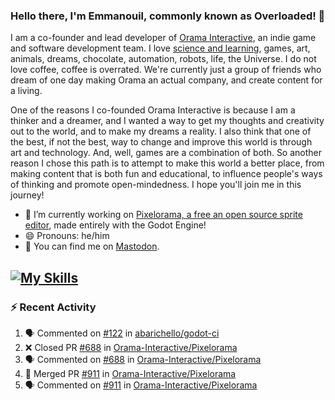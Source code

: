 ### Hello there, I'm Emmanouil, commonly known as Overloaded! 👋
I am a co-founder and lead developer of [Orama Interactive](https://www.orama-interactive.com/), an indie game and software development team. I love [science and learning](https://github.com/OverloadedOrama/KnowledgeBase), games, art, animals, dreams, chocolate, automation, robots, life, the Universe. I do not love coffee, coffee is overrated. We're currently just a group of friends who dream of one day making Orama an actual company, and create content for a living.

One of the reasons I co-founded Orama Interactive is because I am a thinker and a dreamer, and I wanted a way to get my thoughts and creativity out to the world, and to make my dreams a reality. I also think that one of the best, if not the best, way to change and improve this world is through art and technology. And, well, games are a combination of both. So another reason I chose this path is to attempt to make this world a better place, from making content that is both fun and educational, to influence people's ways of thinking and promote open-mindedness. I hope you'll join me in this journey!

- 🔭 I’m currently working on [Pixelorama, a free an open source sprite editor](https://github.com/Orama-Interactive/Pixelorama), made entirely with the Godot Engine!
- 😄 Pronouns: he/him
- 🐘 You can find me on <a rel="me" href="https://mastodon.social/@Overloaded">Mastodon</a>.

[![My Skills](https://skillicons.dev/icons?i=godot,py,cpp,cs,git,linux,html)](https://skillicons.dev)
---

### :zap: Recent Activity

<!--START_SECTION:activity-->
1. 🗣 Commented on [#122](https://github.com/abarichello/godot-ci/issues/122#issuecomment-1774220876) in [abarichello/godot-ci](https://github.com/abarichello/godot-ci)
2. ❌ Closed PR [#688](https://github.com/Orama-Interactive/Pixelorama/pull/688) in [Orama-Interactive/Pixelorama](https://github.com/Orama-Interactive/Pixelorama)
3. 🗣 Commented on [#688](https://github.com/Orama-Interactive/Pixelorama/pull/688#issuecomment-1774076534) in [Orama-Interactive/Pixelorama](https://github.com/Orama-Interactive/Pixelorama)
4. 🎉 Merged PR [#911](https://github.com/Orama-Interactive/Pixelorama/pull/911) in [Orama-Interactive/Pixelorama](https://github.com/Orama-Interactive/Pixelorama)
5. 🗣 Commented on [#911](https://github.com/Orama-Interactive/Pixelorama/pull/911#issuecomment-1773940931) in [Orama-Interactive/Pixelorama](https://github.com/Orama-Interactive/Pixelorama)
<!--END_SECTION:activity-->

<!--
**OverloadedOrama/OverloadedOrama** is a ✨ _special_ ✨ repository because its `README.md` (this file) appears on your GitHub profile.

Here are some ideas to get you started:

- 👯 I’m looking to collaborate on ...
- 🤔 I’m looking for help with ...
- 💬 Ask me about ...
- 📫 How to reach me: ...
- ⚡ Fun fact: ...
-->
